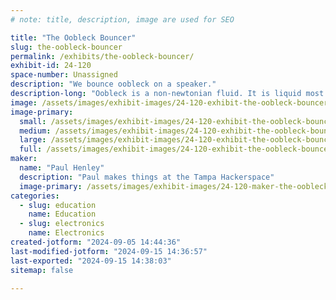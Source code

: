 ```yaml
---
# note: title, description, image are used for SEO

title: "The Oobleck Bouncer"
slug: the-oobleck-bouncer
permalink: /exhibits/the-oobleck-bouncer/
exhibit-id: 24-120
space-number: Unassigned
description: "We bounce oobleck on a speaker."
description-long: "Oobleck is a non-newtonian fluid. It is liquid most of the time, but turns solid when experiencing a sudden impact. By bouncing oobleck on a speaker at low frequency, we can make it dance around."
image: /assets/images/exhibit-images/24-120-exhibit-the-oobleck-bouncer-img-2989-large.jpg
image-primary: 
  small: /assets/images/exhibit-images/24-120-exhibit-the-oobleck-bouncer-img-2989-small.jpg
  medium: /assets/images/exhibit-images/24-120-exhibit-the-oobleck-bouncer-img-2989-medium.jpg
  large: /assets/images/exhibit-images/24-120-exhibit-the-oobleck-bouncer-img-2989-large.jpg
  full: /assets/images/exhibit-images/24-120-exhibit-the-oobleck-bouncer-img-2989-full.jpg
maker: 
  name: "Paul Henley"
  description: "Paul makes things at the Tampa Hackerspace"
  image-primary: /assets/images/exhibit-images/24-120-maker-the-oobleck-bouncer-tampa-hackerspace-2048-transparent-medium.png
categories: 
  - slug: education
    name: Education
  - slug: electronics
    name: Electronics
created-jotform: "2024-09-05 14:44:36"
last-modified-jotform: "2024-09-15 14:36:57"
last-exported: "2024-09-15 14:38:03"
sitemap: false

---
```

